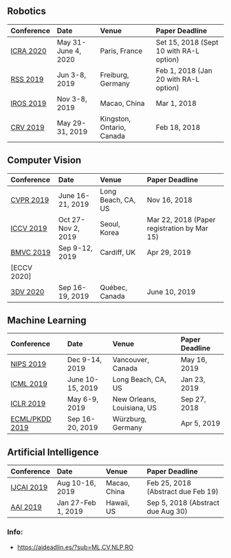 
## Robotics
| Conference | Date | Venue | Paper Deadline | 
|:------------------------|:--------------------|:--------------------|:-----------------------|
| [ICRA 2020](http://icra2020.org/) | May 31-June 4, 2020 | Paris, France  | Set 15, 2018 (Sept 10 with RA-L option) |
| [RSS 2019](http://www.roboticsconference.org/) | Jun 3-8, 2019 | Freiburg, Germany  | Feb 1, 2018 (Jan 20 with RA-L option) |
| [IROS 2019](https://www.iros2019.org/) | Nov 3-8, 2019 | Macao, China  | Mar 1, 2018 |
| [CRV 2019](http://computerrobotvision.org) | May 29-31, 2019 | Kingston, Ontario, Canada  | Feb 18, 2018 |


## Computer Vision
| Conference | Date | Venue | Paper Deadline | 
|:------------------------|:--------------------|:--------------------|:-----------------------|
| [CVPR 2019](http://cvpr2019.thecvf.com) | June 16-21, 2019 | Long Beach, CA, US  | Nov 16, 2018 |
| [ICCV 2019](http://iccv2019.thecvf.com/) | Oct 27-Nov 2, 2019 | Seoul, Korea  | Mar 22, 2018 (Paper registration by Mar 15)  |
| [BMVC 2019](https://bmvc2019.org/) | Sep 9-12, 2019 | Cardiff, UK  | Apr 29, 2019 |
| [ECCV 2020] | |   |  |
| [3DV 2020](http://3dv19.gel.ulaval.ca/) | Sep 16-19, 2019 | Québec, Canada  | June 10, 2019  |


## Machine Learning
| Conference | Date | Venue | Paper Deadline | 
|:------------------------|:--------------------|:--------------------|:-----------------------|
| [NIPS 2019](https://nips.cc/) | Dec 9-14, 2019 | Vancouver, Canada  | May 16, 2019 |
| [ICML 2019](https://icml.cc/Conferences/2019) | June 10-15, 2019 | Long Beach, CA, US  | Jan 23, 2019 |
| [ICLR 2019](https://iclr.cc/Conferences/2019) | May 6-9, 2019 | New Orleans, Louisiana, US  | Sep 27, 2018 |
| [ECML/PKDD 2019](https://ecmlpkdd2019.org/) | Sep 16-20, 2019 | Würzburg, Germany  | Apr 5, 2019 |


## Artificial Intelligence
| Conference | Date | Venue | Paper Deadline | 
|:------------------------|:--------------------|:--------------------|:-----------------------|
| [IJCAI 2019](https://www.ijcai19.org/) | Aug 10-16, 2019 | Macao, China  | Feb 25, 2018 (Abstract due Feb 19) |
| [AAI 2019](https://aaai.org/Conferences/AAAI-19/) | Jan 27-Feb 1, 2019 | Hawaii, US  | Sep 5, 2018 (Abstract due Aug 30) |



### Info:
- https://aideadlin.es/?sub=ML,CV,NLP,RO

